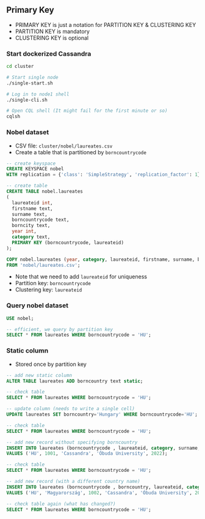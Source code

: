 ## Primary Key

* PRIMARY KEY is just a notation for PARTITION KEY & CLUSTERING KEY
* PARTITION KEY is mandatory
* CLUSTERING KEY is optional

### Start dockerized Cassandra

```bash
cd cluster

# Start single node
./single-start.sh

# Log in to node1 shell
./single-cli.sh

# Open CQL shell (It might fail for the first minute or so)
cqlsh
```

### Nobel dataset

* CSV file: `cluster/nobel/laureates.csv`
* Create a table that is partitioned by `borncountrycode`

```sql
-- create keyspace
CREATE KEYSPACE nobel
WITH replication = {'class': 'SimpleStrategy', 'replication_factor': 1};

-- create table
CREATE TABLE nobel.laureates
(
  laureateid int,
  firstname text,
  surname text,
  borncountrycode text,
  borncity text,
  year int,
  category text,
  PRIMARY KEY (borncountrycode, laureateid)
);

COPY nobel.laureates (year, category, laureateid, firstname, surname, borncountrycode, borncity)
FROM 'nobel/laureates.csv';
```

* Note that we need to add `laureateid` for uniqueness
* Partition key: `borncountrycode`
* Clustering key: `laureateid`


### Query nobel dataset

```sql
USE nobel;

-- efficient, we query by partition key 
SELECT * FROM laureates WHERE borncountrycode = 'HU';
```

### Static column

* Stored once by partition key

```sql
-- add new static column
ALTER TABLE laureates ADD borncountry text static;

-- check table
SELECT * FROM laureates WHERE borncountrycode = 'HU';

-- update column (needs to write a single cell)
UPDATE laureates SET borncountry='Hungary' WHERE borncountrycode='HU';

-- check table
SELECT * FROM laureates WHERE borncountrycode = 'HU';

-- add new record without specifying borncountry
INSERT INTO laureates (borncountrycode , laureateid, category, surname, year) 
VALUES ('HU', 1001, 'Cassandra', 'Óbuda University', 2022);

-- check table
SELECT * FROM laureates WHERE borncountrycode = 'HU';

-- add new record (with a different country name)
INSERT INTO laureates (borncountrycode , borncountry, laureateid, category, surname, year) 
VALUES ('HU', 'Magyarország', 1002, 'Cassandra', 'Óbuda University', 2023);

-- check table again (what has changed?)
SELECT * FROM laureates WHERE borncountrycode = 'HU';
```
